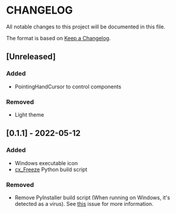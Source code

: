 # CHANGELOG

All notable changes to this project will be documented in this file.

The format is based on [Keep a Changelog](https://keepachangelog.com/en/1.0.0/).

## [Unreleased]
### Added
- PointingHandCursor to control components

### Removed
- Light theme

## [0.1.1] - 2022-05-12
### Added
- Windows executable icon
- [cx_Freeze](https://github.com/marcelotduarte/cx_Freeze) Python build script

### Removed
- Remove PyInstaller build script (When running on Windows, it's detected as a virus). See [this](https://github.com/pyinstaller/pyinstaller/issues/5932) issue for more information.
